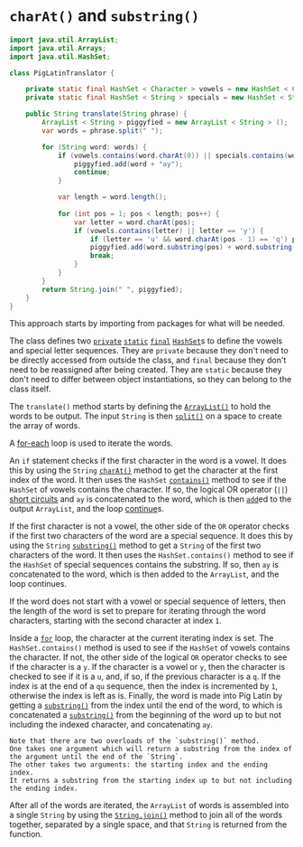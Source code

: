 # `charAt()` and `substring()`

```java
import java.util.ArrayList;
import java.util.Arrays;
import java.util.HashSet;

class PigLatinTranslator {

    private static final HashSet < Character > vowels = new HashSet < Character > (Arrays.asList('a', 'e', 'i', 'o', 'u'));
    private static final HashSet < String > specials = new HashSet < String > (Arrays.asList("xr", "yt"));

    public String translate(String phrase) {
        ArrayList < String > piggyfied = new ArrayList < String > ();
        var words = phrase.split(" ");

        for (String word: words) {
            if (vowels.contains(word.charAt(0)) || specials.contains(word.substring(0, 2))) {
                piggyfied.add(word + "ay");
                continue;
            }

            var length = word.length();
            
            for (int pos = 1; pos < length; pos++) {
                var letter = word.charAt(pos);
                if (vowels.contains(letter) || letter == 'y') {
                    if (letter == 'u' && word.charAt(pos - 1) == 'q') pos += 1;
                    piggyfied.add(word.substring(pos) + word.substring(0, pos) + "ay");
                    break;
                }
            }
        }
        return String.join(" ", piggyfied);
    }
}
```

This approach starts by importing from packages for what will be needed.

The class defines two [`private`][private] [`static`][static] [`final`][final] [`HashSet`][hashset]s to define the vowels
and special letter sequences.
They are `private` because they don't need to be directly accessed from outside the class, and `final`
because they don't need to be reassigned after being created.
They are `static` because they don't need to differ between object instantiations, so they can belong to the class itself.

The `translate()` method starts by defining the [`ArrayList()`][arraylist] to hold the words to be output.
The input `String` is then [`split()`][split] on a space to create the array of words.

A [for-each][for-each] loop is used to iterate the words.

An `if` statement checks if the first character in the word is a vowel.
It does this by using the `String` [`charAt()`][charat] method to get the character at the first index of the word.
It then uses the `HashSet` [`contains()`][contains] method to see if the `HashSet` of vowels contains the character.
If so, the logical OR operator (`||`) [short circuits][short-circuit] and `ay` is concatenated to the word, which is then
[`add`][add]ed to the output `ArrayList`, and the loop [continue][continue]s.

If the first character is not a vowel, the other side of the `OR` operator checks if the first two characters
of the word are a special sequence.
It does this by using the `String` [`substring()`][substring-two] method to get a `String` of the first two characters
of the word.
It then uses the `HashSet.contains()` method to see if the `HashSet` of special sequences contains the substring.
If so, then `ay` is concatenated to the word, which is then added to the `ArrayList`, and the loop continues.

If the word does not start with a vowel or special sequence of letters, then the length of the word
is set to prepare for iterating through the word characters, starting with the second character at index `1`.

Inside a [`for`][for-loop] loop, the character at the current iterating index is set.
The `HashSet.contains()` method is used to see if the `HashSet` of vowels contains the character.
If not, the other side of the logical `OR` operator checks to see if the character is a `y`.
If the character is a vowel or `y`, then the character is checked to see if it is a `u`, and, if so,
if the previous character is a `q`.
If the index is at the end of a `qu` sequence, then the index is incremented by `1`, otherwise the index is left as is.
Finally, the word is made into Pig Latin by getting a [`substring()`][substring-one] from the index until the end of the word,
to which is concatenated a [`substring()`][substring-two] from the beginning of the word up to but not including the indexed character,
and concatenating `ay`.

~~~~exercism/note
Note that there are two overloads of the `substring()` method.
One takes one argument which will return a substring from the index of the argument until the end of the `String`.
The other takes two arguments: the starting index and the ending index.
It returns a substring from the starting index up to but not including the ending index.
~~~~

After all of the words are iterated, the `ArrayList` of words is assembled into a single `String` by using the
[`String.join()`][join] method to join all of the words together, separated by a single space,
and that `String` is returned from the function.

[charat]: https://docs.oracle.com/javase/7/docs/api/java/lang/String.html#charAt(int)
[substring-one]: https://docs.oracle.com/javase/7/docs/api/java/lang/String.html#substring(int)
[substring-two]: https://docs.oracle.com/javase/7/docs/api/java/lang/String.html#substring(int,%20int)
[split]: https://docs.oracle.com/javase/7/docs/api/java/lang/String.html#split(java.lang.String)
[private]: https://en.wikibooks.org/wiki/Java_Programming/Keywords/private
[static]: https://en.wikibooks.org/wiki/Java_Programming/Keywords/static
[final]: https://en.wikibooks.org/wiki/Java_Programming/Keywords/final
[hashset]: https://docs.oracle.com/en/java/javase/12/docs/api/java.base/java/util/HashSet.html
[arraylist]: https://docs.oracle.com/javase/8/docs/api/java/util/ArrayList.html
[for-each]: https://www.geeksforgeeks.org/for-each-loop-in-java/
[contains]: https://docs.oracle.com/en/java/javase/12/docs/api/java.base/java/util/HashSet.html#contains(java.lang.Object)
[add]: https://docs.oracle.com/javase/8/docs/api/java/util/ArrayList.html#add-E-
[short-circuit]: https://www.geeksforgeeks.org/short-circuit-logical-operators-in-java-with-examples/
[continue]: https://www.geeksforgeeks.org/continue-statement-in-java/
[for-loop]: https://www.geeksforgeeks.org/java-for-loop-with-examples/
[join]: https://docs.oracle.com/en/java/javase/11/docs/api/java.base/java/lang/String.html#join(java.lang.CharSequence,java.lang.Iterable)
